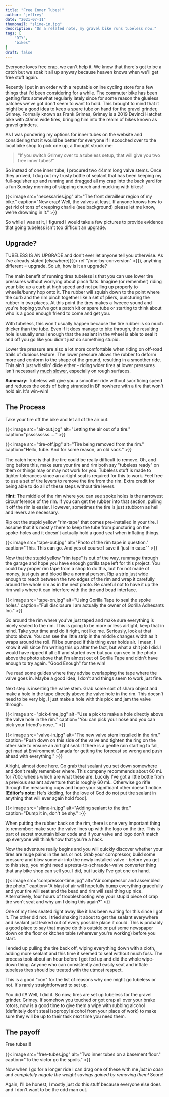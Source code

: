 ```yaml
---
title: "Free Inner Tubes!"
author: "jeffrey"
date: "2021-07-11"
thumbnail: "slime-in.jpg"
description: "On a related note, my gravel bike runs tubeless now."
tags: [
    "DIY",
    "bikes"
]
draft: false
---
```


Everyone loves free crap, we can't help it. We know that there's got to be a catch but we soak it all up anyway because heaven knows when we'll get free stuff again.

Recently I put in an order with a reputable online cycling store for a few things that I'd been considering for a while. The commuter bike has been getting flats somewhat regularly lately since for some reason the glueless patches we've got don't seem to want to hold. This brought to mind that it might be a good idea to keep a spare tube on hand for the gravel grinder, Grimey. Formally known as Frank Grimes, Grimey is a 2019 Devinci Hatchet bike with 40mm wide tires, bringing him into the realm of bikes known as gravel grinders.

As I was pondering my options for inner tubes on the website and considering that it would be better for everyone if I scooched over to the local bike shop to pick one up, a thought struck me:

> "If you switch Grimey over to a tubeless setup, that will give you two free inner tubes!"

So instead of one inner tube, I procured two 44mm long valve stems. Once they arrived, I dug out my trusty bottle of sealant that has been keeping my full-squisher up and running and dragged all my crap into the back yard for a fun Sunday morning of skipping church and mucking with bikes!

{{< image src="necessaries.jpg" alt="The front derailleur region of my bike." caption="New crap! Well, the valves at least. If anyone knows how to get rid of tons of creeping charlie (see background) please let me know, we're drowning in it." >}}

So while I was at it, I figured I would take a few pictures to provide evidence that going tubeless isn't too difficult an upgrade.

## Upgrade?

TUBELESS IS AN UPGRADE and don't ever let anyone tell you otherwise. As I've already stated [elsewhere]({{< ref "/one-by-conversion" >}}), anything different = upgrade. So uh, how is it an upgrade?

The main benefit of running tires tubeless is that you can use lower tire pressures without worrying about pinch flats. Imagine (or remember) riding your bike up a curb at high speed and not pulling up properly to wheelie/bunny hop onto it. The rubber will squish down to the point where the curb and the rim pinch together like a set of pliers, puncturing the rubber in two places. At this point the tires makes a fweeee sound and you're hoping you've got a patch kit or spare tube or starting to think about who is a good enough friend to come and get you.

With tubeless, this won't usually happen because the tire rubber is so much thicker than the tube. Even if it does manage to bite through, the resulting hole is usually small enough that the sealant in the wheel is able to seal it and off you go like you didn't just do something stupid.

Lower tire pressure are also a lot more comfortable when riding on off-road trails of dubious texture. The lower pressure allows the rubber to deform more and conform to the shape of the ground, resulting in a smoother ride. This ain't just whistlin' dixie either - riding wider tires at lower pressures isn't necessarily [much slower](https://www.renehersecycles.com/myth-16-higher-tire-pressure-is-faster/), especially on rough surfaces.

**Summary:** Tubeless will give you a smoother ride without sacrificing speed and reduces the odds of being stranded in BF nowhere with a tire that won't hold air. It's win-win!

## The Process

Take your tire off the bike and let all of the air out.

{{< image src="air-out.jpg" alt="Letting the air out of a tire." caption="psssssssss....." >}}

{{< image src="tire-off.jpg" alt="Tire being removed from the rim." caption="Hello, tube. And for some reason, an old sock." >}}

The catch here is that the tire could be really difficult to remove. Oh, and long before this, make sure your tire and rim both say "tubeless ready" on them or things may or may not work for you. Tubeless stuff is made to tighter tolerances since an airtight seal is required for this to work. Feel free to use a set of tire levers to remove the tire from the rim. Extra credit for being able to do all of these steps without tire levers.

**Hint:** The middle of the rim where you can see spoke holes is the narrowest circumference of the rim. If you can get the rubber into that section, pulling it off the rim is easier. However, sometimes the tire is just stubborn as hell and levers are necessary.

Rip out the stupid yellow "rim-tape" that comes pre-installed in your tire. I assume that it's mostly there to keep the tube from puncturing on the spoke-holes and it doesn't actually hold a good seal when inflating things.

{{< image src="tape-out.jpg" alt="Photo of the rim tape in question." caption="This. This can go. And yes of course I save it 'just in case.'" >}}

Now that the stupid yellow "rim tape" is out of the way, rummage through the garage and hope you have enough gorilla tape left for this project. You could buy proper rim tape from a shop to do this, but I'm not made of money, just guts and blood like a normal person. Rip a strip just wide enough to reach between the two edges of the rim and wrap it carefully around the whole rim as in the next photo. Be careful not to have it up the rim walls where it can interfere with the tire and bead interface.

{{< image src="tape-on.jpg" alt="Using Gorilla Tape to seal the spoke holes." caption="Full disclosure I am actually the owner of Gorilla Adhesants Inc." >}}

Go around the rim where you've just taped and make sure everything is nicely sealed to the rim. This is going to be more or less airtight, keep that in mind. Take your time and do it right, not like me. Seriously, look at that photo above. You can see the little strip in the middle changes width as it wraps around the roll. I'll be pumped if this thing ever holds air. I mean, I know it will since I'm writing this up after the fact, but what a shit job I did. I would have ripped it all off and started over but you can see in the photo above the photo above that I'm almost out of Gorilla Tape and didn't have enough to try again. "Good Enough" for the win!

I've read some guides where they advise overlapping the tape where the valve goes in. Maybe a good idea, I don't and things seem to work just fine.

Next step is inserting the valve stem. Grab some sort of sharp object and make a hole in the tape directly above the valve hole in the rim. This doesn't need to be very big, I just make a hole with this pick and jam the valve through.

{{< image src="pick-time.jpg" alt="Use a pick to make a hole directly above the valve hole in the rim." caption="You can pick your nose and you can pick your friend's nose.." >}}

{{< image src="valve-in.jpg" alt="The new valve stem installed in the rim." caption="Push down on this side of the valve and tighten the ring on the other side to ensure an airtight seal. If there is a gentle rain starting to fall, get mad at Environment Canada for getting the forecast so wrong and push ahead with everything." >}}

Alright, almost done here. Go grab that sealant you set down somewhere and don't really remember where. This company recommends about 60 mL for 700c wheels which are what these are. Luckily I've got a little bottle from a previous sealant adventure that is roughly 60 mL. Otherwise go rifle through the measuring cups and hope your significant other doesn't notice. [**Editor's note:** He's kidding, for the love of God do not put tire sealant in anything that will ever again hold food].

{{< image src="slime-in.jpg" alt="Adding sealant to the tire." caption="Dump it in, don't be shy." >}}

When putting the rubber back on the rim, there is one very important thing to remember: make sure the valve lines up with the logo on the tire. This is part of secret mountain biker code and if your valve and logo don't match up everyone will think/know that you're a hack.

Now the adventure really begins and you will quickly discover whether your tires are huge pains in the ass or not. Grab your compressor, build some pressure and blow some air into the newly installed valve - before you get to this step, you might need a presta-to-schraeder-valve converter thing that any bike shop can sell you. I did, but luckily I've got one on hand.

{{< image src="compressor-time.jpg" alt="Air compressor and assembled tire photo." caption="A blast of air will hopefully bump everything gracefully and your tire will seat and the bead and rim will seal thing up nice. Alternatively, four hours of troubleshooting why your stupid piece of crap tire won't seat and why am I doing this again?" >}}

One of my tires seated right away like it has been waiting for this since I got it. The other did not. I tried shaking it about to get the sealant everywhere and sealant just leaked out of every possible place it could. This is probably a good place to say that maybe do this outside or put some newspaper down on the floor or kitchen table (wherever you're working) before you start.

I ended up pulling the tire back off, wiping everything down with a cloth, adding more sealant and this time it seemed to seal without much fuss. The process took about an hour before I got fed up and did the whole wipe-down thing. Anyone who can consistently and easily seat and inflate tubeless tires should be treated with the utmost respect.

This is a good "con" for the list of reasons why one might go tubeless or not. It's rarely straightforward to set up.

You did it!! Well, I did it. So now, tires are set up tubeless for the gravel grinder. Grimey. If somehow you touched or got crap all over your brake rotors, now is a good time to give them a wipe with rubbing alcohol (definitely don't steal isopropyl alcohol from your place of work) to make sure they will be up to their task next time you need them.

## The payoff

Free tubes!!!

{{< image src="free-tubes.jpg" alt="Two inner tubes on a basement floor." caption="To the victor go the spoils." >}}

Now when I go for a longer ride I can drag one of these with me *just in case* and *completely negate the weight savings gained by removing them!* Score!

Again, I'll be honest, I mostly just do this stuff because everyone else does and I don't want to be the odd man out.
